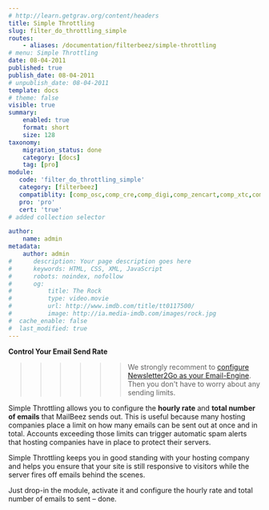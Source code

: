 ```yaml
---
# http://learn.getgrav.org/content/headers
title: Simple Throttling
slug: filter_do_throttling_simple
routes:
    - aliases: /documentation/filterbeez/simple-throttling
# menu: Simple Throttling
date: 08-04-2011
published: true
publish_date: 08-04-2011
# unpublish_date: 08-04-2011
template: docs
# theme: false
visible: true
summary:
    enabled: true
    format: short
    size: 128
taxonomy:
    migration_status: done
    category: [docs]
    tag: [pro]
module:
   code: 'filter_do_throttling_simple'
   category: [filterbeez]
   compatiblity: [comp_osc,comp_cre,comp_digi,comp_zencart,comp_xtc,comp_gambio]
   pro: 'pro'
   cert: 'true'  
# added collection selector

author:
    name: admin
metadata:
    author: admin
#      description: Your page description goes here
#      keywords: HTML, CSS, XML, JavaScript
#      robots: noindex, nofollow
#      og:
#          title: The Rock
#          type: video.movie
#          url: http://www.imdb.com/title/tt0117500/
#          image: http://ia.media-imdb.com/images/rock.jpg
#  cache_enable: false
#  last_modified: true
---
```


**Control Your Email Send Rate**

>>>>>>We strongly recomment to [ configure Newsletter2Go as your  Email-Engine](/documentation/configbeez/config_email_engine). Then you don't have to worry about any sending limits.



Simple Throttling allows you to configure the **hourly rate** and **total number of emails** that MailBeez sends out. This is useful because many hosting companies place a limit on how many emails can be sent out at once and in total. Accounts exceeding those limits can trigger automatic spam alerts that hosting companies have in place to protect their servers.

Simple Throttling keeps you in good standing with your hosting company and helps you ensure that your site is still responsive to visitors while the server fires off emails behind the scenes.

Just drop-in the module, activate it and configure the hourly rate and total number of emails to sent – done.
